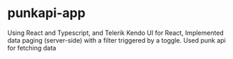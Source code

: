 # punkapi-app
Using React and Typescript, and Telerik Kendo UI for React, Implemented data paging (server-side) with a filter triggered by a toggle. Used punk api for fetching data
